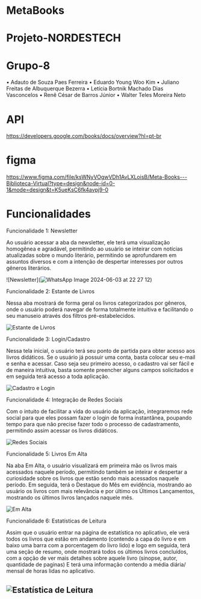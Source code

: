 # MetaBooks
# Projeto-NORDESTECH

# Grupo-8
•⁠  ⁠Adauto de Souza Paes Ferreira
•⁠  ⁠Eduardo Young Woo Kim
•⁠  ⁠Juliano Freitas de Albuquerque Bezerra
•⁠  ⁠Letícia Bortnik Machado Dias Vasconcelos
•⁠  ⁠Renê César de Barros Júnior
•⁠  ⁠Walter Teles Moreira Neto

# API
https://developers.google.com/books/docs/overview?hl=pt-br

# figma
https://www.figma.com/file/ksWNyVOgwVDh1AvLXLoisB/Meta-Books---Biblioteca-Virtual?type=design&node-id=0-1&mode=design&t=K5ueKsC6fk4avpj9-0

#  Funcionalidades
Funcionalidade 1: Newsletter

Ao usuário acessar a aba da newsletter, ele terá uma visualização homogênea e agradável, permitindo ao usuário se inteirar com notícias atualizadas sobre o mundo literário, permitindo se aprofundarem em assuntos diversos e com a intenção de despertar interesses por outros gêneros literários.

![Newsletter](![WhatsApp Image 2024-06-03 at 22 27 12](https://github.com/adautopaessf/MetaBooks/assets/97350119/d7ead3a9-eb16-44fd-b36d-50058afd22db))

Funcionalidade 2: Estante de Livros

Nessa aba mostrará de forma geral os livros categorizados por gêneros, onde o usuário poderá navegar de forma totalmente intuitiva e facilitando o seu manuseio através dos filtros pré-estabelecidos.

![Estante de Livros](/imgs/estante.png)

Funcionalidade 3: Login/Cadastro

Nessa tela inicial, o usuário terá seu ponto de partida para obter acesso aos livros didáticos. Se o usuário já possuir uma conta, basta colocar seu e-mail e senha e acessar. Caso seja seu primeiro acesso, o cadastro vai ser fácil e de maneira intuitiva, basta somente preencher alguns campos solicitados e em seguida terá acesso a toda aplicação.

![Cadastro e Login](/imgs/Cadastroelogin.png)

Funcionalidade 4: Integração de Redes Sociais

Com o intuito de facilitar a vida do usuário da aplicação, integraremos rede social para que eles possam fazer o login de forma instantânea, poupando tempo para que não precise fazer todo o processo de cadastramento, permitindo assim acessar os livros didáticos.

![Redes Sociais](/imgs/redesocial.png)

Funcionalidade 5: Livros Em Alta

Na aba Em Alta, o usuário visualizará em primeira mão os livros mais acessados naquele período, permitindo também se inteirar e despertar a curiosidade sobre os livros que estão sendo mais acessados naquele período. Em seguida, terá o Destaque do Mês em evidência, mostrando ao usuário os livros com mais relevância e por último os Últimos Lançamentos, mostrando os últimos livros lançados naquele mês.

![Em Alta](/imgs/emalta.png)

Funcionalidade 6: Estatísticas de Leitura

Assim que o usuário entrar na página de estatística no aplicativo, ele verá todos os livros que estão em andamento (contendo a capa do livro e em baixo uma barra com a porcentagem do livro lido) e logo em seguida, terá uma seção de resumo, onde mostrará todos os últimos livros concluídos, com a opção de ver mais detalhes sobre aquele livro (sinopse, autor, quantidade de paginas)
E terá uma informação contendo a média diária/ mensal de horas lidas no aplicativo.

![Estatística de Leitura](/imgs/estatistica.png)
---------------------------
